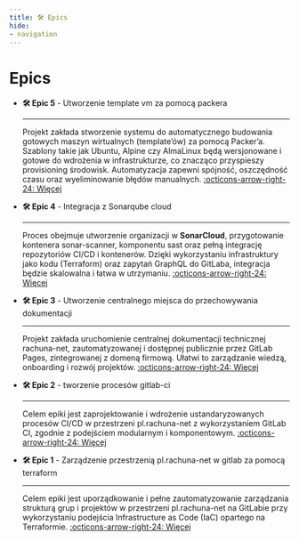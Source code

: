 ```yaml
---
title: 🛠️ Epics
hide:
- navigation
---
```


# Epics

<!-- Poniżej znajduje się lista epic, które pokażą w jaki sposób zrealizowane były projekty -->

<!-- - [🛠️ Epic 8 - Zarządzanie usługami routerami mikrotik za pomocą terraform](/epics/epic7/)
- [🛠️ Epic 7 - Utworzenie vault and consul na proxmox](/epics/epic6/)
- [🛠️ Epic 6 - Utworzenie gitlab-runners na proxmox](/epics/epic5/) -->

<div class="grid cards" markdown>

-   __🛠️ Epic 5__ - Utworzenie template vm za pomocą packera

    ---
    Projekt zakłada stworzenie systemu do automatycznego budowania gotowych maszyn wirtualnych (template’ów) za pomocą Packer’a. Szablony takie jak Ubuntu, Alpine czy AlmaLinux będą wersjonowane i gotowe do wdrożenia w infrastrukturze, co znacząco przyspieszy provisioning środowisk. Automatyzacja zapewni spójność, oszczędność czasu oraz wyeliminowanie błędów manualnych.
    [:octicons-arrow-right-24: Więcej](/epics/epic5/)

-   __🛠️ Epic 4__ - Integracja z Sonarqube cloud

    ---
    Proces obejmuje utworzenie organizacji w **SonarCloud**, przygotowanie kontenera sonar-scanner, komponentu sast oraz pełną integrację repozytoriów CI/CD i kontenerów. Dzięki wykorzystaniu infrastruktury jako kodu (Terraform) oraz zapytań GraphQL do GitLaba, integracja będzie skalowalna i łatwa w utrzymaniu.
    [:octicons-arrow-right-24: Więcej](/epics/epic4/)

-   __🛠️ Epic 3__ - Utworzenie centralnego miejsca do przechowywania dokumentacji

    ---
    Projekt zakłada uruchomienie centralnej dokumentacji technicznej rachuna-net, zautomatyzowanej i dostępnej publicznie przez GitLab Pages, zintegrowanej z domeną firmową. Ułatwi to zarządzanie wiedzą, onboarding i rozwój projektów.
    [:octicons-arrow-right-24: Więcej](/epics/epic3/)


-   __🛠️ Epic 2__ - tworzenie procesów gitlab-ci

    ---
    Celem epiki jest zaprojektowanie i wdrożenie ustandaryzowanych procesów CI/CD w przestrzeni pl.rachuna-net z wykorzystaniem GitLab CI, zgodnie z podejściem modularnym i komponentowym.
    [:octicons-arrow-right-24: Więcej](/epics/epic2/)

-   __🛠️ Epic 1__ - Zarządzenie przestrzenią pl.rachuna-net w gitlab za pomocą terraform

    ---
    Celem epiki jest uporządkowanie i pełne zautomatyzowanie zarządzania strukturą grup i projektów w przestrzeni pl.rachuna-net na GitLabie przy wykorzystaniu podejścia Infrastructure as Code (IaC) opartego na Terraformie.
    [:octicons-arrow-right-24: Więcej](/epics/epic1/)
</div>